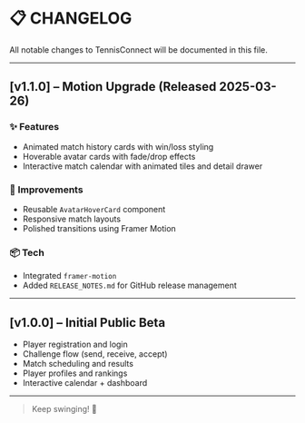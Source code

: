 # 📋 CHANGELOG

All notable changes to TennisConnect will be documented in this file.

---

## [v1.1.0] – Motion Upgrade (Released 2025-03-26)

### ✨ Features
- Animated match history cards with win/loss styling
- Hoverable avatar cards with fade/drop effects
- Interactive match calendar with animated tiles and detail drawer

### 🔧 Improvements
- Reusable `AvatarHoverCard` component
- Responsive match layouts
- Polished transitions using Framer Motion

### 📦 Tech
- Integrated `framer-motion`
- Added `RELEASE_NOTES.md` for GitHub release management

---

## [v1.0.0] – Initial Public Beta

- Player registration and login
- Challenge flow (send, receive, accept)
- Match scheduling and results
- Player profiles and rankings
- Interactive calendar + dashboard

---

> Keep swinging! 🎾

